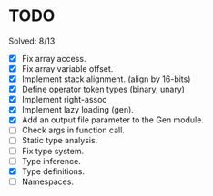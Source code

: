 # TODO

Solved: 8/13

- [X] Fix array access.
- [X] Fix array variable offset.
- [X] Implement stack alignment. (align by 16-bits)
- [X] Define operator token types (binary, unary)
- [X] Implement right-assoc
- [X] Implement lazy loading (gen).
- [X] Add an output file parameter to the Gen module.
- [ ] Check args in function call.
- [ ] Static type analysis.
- [ ] Fix type system.
- [ ] Type inference.
- [X] Type definitions.
- [ ] Namespaces.
